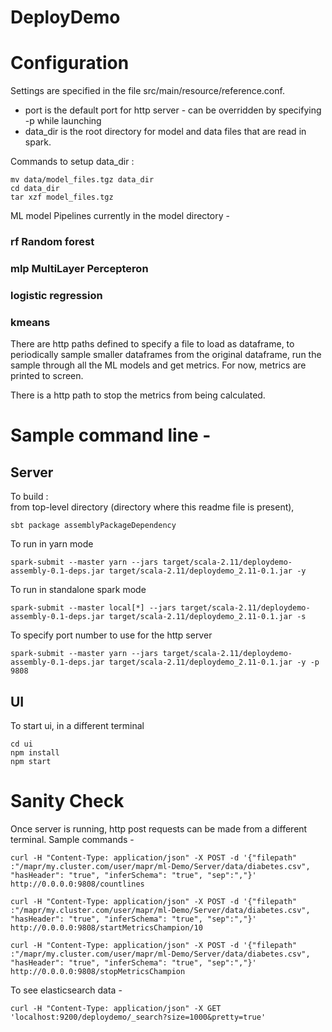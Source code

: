 # DeployDemo

# Configuration

Settings are specified in the file src/main/resource/reference.conf.

- port is the default port for http server - can be overridden by specifying -p <PORT> while launching
- data_dir is the root directory for model and data files that are read in spark.

Commands to setup data_dir :

```
mv data/model_files.tgz data_dir
cd data_dir
tar xzf model_files.tgz
```

ML model Pipelines currently in the model directory -

### rf Random forest

### mlp MultiLayer Percepteron

### logistic regression

### kmeans

There are http paths defined to specify a file to load as dataframe, to periodically
sample smaller dataframes from the original dataframe, run the sample through all the
ML models and get metrics. For now, metrics are printed to screen.

There is a http path to stop the metrics from being calculated.

# Sample command line -

## Server

To build :  
from top-level directory (directory where this readme file is present),

```
sbt package assemblyPackageDependency
```

To run in yarn mode

```
spark-submit --master yarn --jars target/scala-2.11/deploydemo-assembly-0.1-deps.jar target/scala-2.11/deploydemo_2.11-0.1.jar -y
```

To run in standalone spark mode

```
spark-submit --master local[*] --jars target/scala-2.11/deploydemo-assembly-0.1-deps.jar target/scala-2.11/deploydemo_2.11-0.1.jar -s
```

To specify port number to use for the http server

```
spark-submit --master yarn --jars target/scala-2.11/deploydemo-assembly-0.1-deps.jar target/scala-2.11/deploydemo_2.11-0.1.jar -y -p 9808
```

## UI
To start ui, in a different terminal

```
cd ui
npm install 
npm start
```

# Sanity Check

Once server is running, http post requests can be made from a different terminal. Sample commands -

```
curl -H "Content-Type: application/json" -X POST -d '{"filepath" :"/mapr/my.cluster.com/user/mapr/ml-Demo/Server/data/diabetes.csv", "hasHeader": "true", "inferSchema": "true", "sep":","}' http://0.0.0.0:9808/countlines

curl -H "Content-Type: application/json" -X POST -d '{"filepath" :"/mapr/my.cluster.com/user/mapr/ml-Demo/Server/data/diabetes.csv", "hasHeader": "true", "inferSchema": "true", "sep":","}' http://0.0.0.0:9808/startMetricsChampion/10

curl -H "Content-Type: application/json" -X POST -d '{"filepath" :"/mapr/my.cluster.com/user/mapr/ml-Demo/Server/data/diabetes.csv", "hasHeader": "true", "inferSchema": "true", "sep":","}' http://0.0.0.0:9808/stopMetricsChampion
```

To see elasticsearch data -

```
curl -H "Content-Type: application/json" -X GET 'localhost:9200/deploydemo/_search?size=1000&pretty=true'
```
